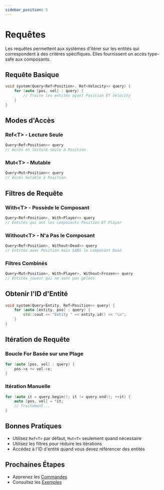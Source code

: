 ```yaml
---
sidebar_position: 5
---
```


# Requêtes

Les requêtes permettent aux systèmes d'itérer sur les entités qui correspondent à des critères spécifiques. Elles fournissent un accès type-safe aux composants.

## Requête Basique

```cpp
void system(Query<Ref<Position>, Ref<Velocity>> query) {
    for (auto [pos, vel] : query) {
        // Traite les entités ayant Position ET Velocity
    }
}
```

## Modes d'Accès

### Ref\<T\> - Lecture Seule

```cpp
Query<Ref<Position>> query
// Accès en lecture seule à Position
```

### Mut\<T\> - Mutable

```cpp
Query<Mut<Position>> query
// Accès mutable à Position
```

## Filtres de Requête

### With\<T\> - Possède le Composant

```cpp
Query<Ref<Position>, With<Player>> query
// Entités qui ont les composants Position ET Player
```

### Without\<T\> - N'a Pas le Composant

```cpp
Query<Ref<Position>, Without<Dead>> query
// Entités avec Position mais SANS le composant Dead
```

### Filtres Combinés

```cpp
Query<Mut<Position>, With<Player>, Without<Frozen>> query
// Entités joueur qui ne sont pas gelées
```

## Obtenir l'ID d'Entité

```cpp
void system(Query<Entity, Ref<Position>> query) {
    for (auto [entity, pos] : query) {
        std::cout << "Entity " << entity.id() << "\n";
    }
}
```

## Itération de Requête

### Boucle For Basée sur une Plage

```cpp
for (auto [pos, vel] : query) {
    pos->x += vel->x;
}
```

### Itération Manuelle

```cpp
for (auto it = query.begin(); it != query.end(); ++it) {
    auto [pos, vel] = *it;
    // Traitement...
}
```

## Bonnes Pratiques

- Utilisez `Ref<T>` par défaut, `Mut<T>` seulement quand nécessaire
- Utilisez les filtres pour réduire les itérations
- Accédez à l'ID d'entité quand vous devez référencer des entités

## Prochaines Étapes

- Apprenez les [Commandes](./commands.md)
- Consultez les [Exemples](../examples/index.md)
